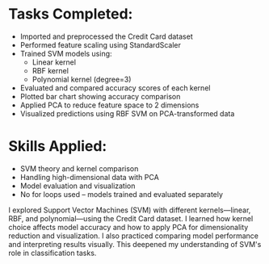 # Tasks Completed:
- Imported and preprocessed the Credit Card dataset
- Performed feature scaling using StandardScaler
- Trained SVM models using:
  - Linear kernel
  - RBF kernel
  - Polynomial kernel (degree=3)
- Evaluated and compared accuracy scores of each kernel
- Plotted bar chart showing accuracy comparison
- Applied PCA to reduce feature space to 2 dimensions
- Visualized predictions using RBF SVM on PCA-transformed data

# Skills Applied:
- SVM theory and kernel comparison
- Handling high-dimensional data with PCA
- Model evaluation and visualization
- No for loops used – models trained and evaluated separately

I explored Support Vector Machines (SVM) with different kernels—linear, RBF, and polynomial—using the Credit Card dataset. I learned how kernel choice affects model accuracy and how to apply PCA for dimensionality reduction and visualization. I also practiced comparing model performance and interpreting results visually. This deepened my understanding of SVM's role in classification tasks.
